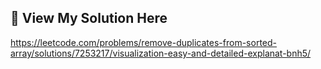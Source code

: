 ## 🔗 View My Solution Here
https://leetcode.com/problems/remove-duplicates-from-sorted-array/solutions/7253217/visualization-easy-and-detailed-explanat-bnh5/
